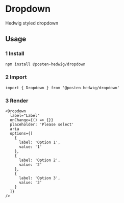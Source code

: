 # Dropdown

Hedwig styled dropdown

## Usage

### 1 Install

```sh
npm install @posten-hedwig/dropdown
```

### 2 Import
```
import { Dropdown } from '@posten-hedwig/dropdown'

```

### 3 Render
```
<Dropdown
  label="Label"
  onChange={() => {}}
  placeholder: 'Please select'
  aria
  options={[
    {
      label: 'Option 1',
      value: '1'
    },
    {
      label: 'Option 2',
      value: '2'
    },
    {
      label: 'Option 3',
      value: '3'
    }
  ]}
/>
```
